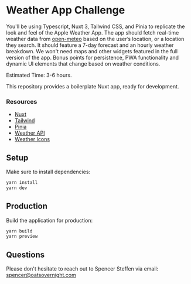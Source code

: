# Weather App Challenge

You'll be using Typescript, Nuxt 3, Tailwind CSS, and Pinia to replicate the look and feel of the Apple Weather App. The app should fetch real-time weather data from [open-meteo](https://open-meteo.com/en/docs) based on the user’s location, or a location they search. It should feature a 7-day forecast and an hourly weather breakdown. We won't need maps and other widgets featured in the full version of the app. Bonus points for persistence, PWA functionality and dynamic UI elements that change based on weather conditions.

Estimated Time: 3-6 hours.

This repository provides a boilerplate Nuxt app, ready for development.

### Resources
* [Nuxt](https://nuxt.com)
* [Tailwind](https://tailwindcss.com)
* [Pinia](https://pinia.vuejs.org)
* [Weather API](https://open-meteo.com/en/docs)
* [Weather Icons](https://github.com/basmilius/weather-icons/tree/dev)

## Setup

Make sure to install dependencies:

```bash
yarn install
yarn dev
```

## Production

Build the application for production:

```bash
yarn build
yarn preview
```

## Questions

Please don't hesitate to reach out to Spencer Steffen via email: spencer@oatsovernight.com

